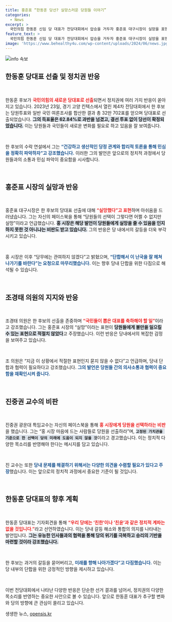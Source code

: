 ```yaml
---
title: 홍준표 “한동훈 당선? 실망스러운 당원들 이야기”
categories:
  - News
excerpt: >
  국민의힘 한동훈 신임 당 대표가 전당대회에서 압승을 거두자 홍준표 대구시장이 실망을 표명했다. 그는 향후 당무 불참을 선언하며, 당의 단합을 촉구했다. 한 대표는 변화와 화합을 강조하며 미래 지향적인 자세를 내세웠다. 클릭할 수밖에 없는 정치 격변의 현장을 놓치지 마세요!
feature_text: >
  국민의힘 한동훈 신임 당 대표가 전당대회에서 압승을 거두자 홍준표 대구시장이 실망을 표명했다. 그는 향후 당무 불참을 선언하며, 당의 단합을 촉구했다. 한 대표는 변화와 화합을 강조하며 미래 지향적인 자세를 내세웠다. 클릭할 수밖에 없는 정치 격변의 현장을 놓치지 마세요!
image: 'https://www.behealthy4u.com/wp-content/uploads/2024/06/news.jpg'
---
```


<p><img src="https://www.behealthy4u.com/wp-content/uploads/2024/06/news.jpg" alt="info 속보" /></p>

<h2 data-ke-size="size26">한동훈 당대표 선출 및 정치권 반응</h2>

<p data-ke-size="size16">&nbsp;</p>

<p>한동훈 후보가 <b><span style="color: #ee2323;">국민의힘의 새로운 당대표로 선출</span></b>되면서 정치권에 여러 가지 반응이 쏟아지고 있습니다. 2023년 23일, 경기 고양 킨텍스에서 열린 제4차 전당대회에서 한 후보는 당원투표와 일반 국민 여론조사를 합산한 결과 총 32만 702표를 얻으며 당대표로 선출되었습니다. <b><span style="background-color: #21538527;">그의 득표율은 62.84%로 과반을 넘겼고, 결선 투표 없이 당선이 확정되었습니다.</span></b> 이는 당원들과 국민들이 새로운 변화를 필요로 하고 있음을 잘 보여줍니다. </p>

<p data-ke-size="size16">&nbsp;</p>

<p>한 후보의 수락 연설에서 그는 <b><span style="color: #1a5490;">“건강하고 생산적인 당정 관계와 합리적 토론을 통해 민심을 정확히 파악하자”고 강조했습니다.</span></b> 이러한 그의 발언은 앞으로의 정치적 과정에서 당원들과의 소통과 민심 파악이 중요함을 시사합니다. </p>

<p data-ke-size="size16">&nbsp;</p>

<h2 data-ke-size="size26">홍준표 시장의 실망과 반응</h2>

<p data-ke-size="size16">&nbsp;</p>

<p>홍준표 대구시장은 한 후보의 당대표 선출에 대해 <b><span style="color: #ee2323;">“실망했다”고 표현</span></b>하며 아쉬움을 드러냈습니다. 그는 자신의 페이스북을 통해 “당원들의 선택이 그렇다면 어쩔 수 없지만 실망”이라고 언급했습니다. <b><span style="background-color: #21538527;">홍 시장은 해당 발언이 당원들에게 실망을 줄 수 있음을 인지하지 못한 것 아니냐는 비판도 받고 있습니다.</span></b> 그의 반응은 당 내에서의 갈등을 더욱 부각시키고 있습니다.</p>

<p data-ke-size="size16">&nbsp;</p>

<p>홍 시장은 이후 “당무에는 관여하지 않겠다”고 밝혔으며, <b><span style="color: #1a5490;">“단합해서 이 난국을 잘 헤쳐 나가기를 바란다”는 요청으로 마무리했습니다.</span></b> 이는 향후 당내 단합을 위한 다짐으로 해석될 수 있습니다.</p>

<p data-ke-size="size16">&nbsp;</p>

<h2 data-ke-size="size26">조경태 의원의 지지와 반응</h2>

<p data-ke-size="size16">&nbsp;</p>

<p>조경태 의원은 한 후보의 선출을 존중하며 <b><span style="color: #ee2323;">“국민들이 뽑은 대표를 축하해야 할 일”</span></b>이라고 강조했습니다. 그는 홍준표 시장의 “실망”이라는 표현이 <b><span style="background-color: #21538527;">당원들에게 불만을 일으킬 수 있는 표현으로 적절치 않았다</span></b>고 주장했습니다. 이런 반응은 당내에서의 복잡한 감정을 보여주고 있습니다.</p>

<p data-ke-size="size16">&nbsp;</p>

<p>조 의원은 “지금 이 상황에서 적절한 표현인지 묻지 않을 수 없다”고 언급하며, 당내 단합과 협력이 필요하다고 강조했습니다. <b><span style="color: #1a5490;">그의 발언은 당원들 간의 의사소통과 협력이 중요함을 재확인시켜 줍니다.</span></b></p>

<p data-ke-size="size16">&nbsp;</p>

<h2 data-ke-size="size26">진중권 교수의 비판</h2>

<p data-ke-size="size16">&nbsp;</p>

<p>진중권 광운대 특임교수는 자신의 페이스북을 통해 <b><span style="color: #ee2323;">홍 시장에게 당원을 선택하라는 비판</span></b>을 했습니다. 그는 “홍 시장 마음에 드는 사람들로 당원을 선출하라”며, <b><span style="background-color: #21538527;"><code>고정된 가치관을 기준으로 한 선택이 당의 미래에 도움이 되지 않을 것</code></span></b>이라고 경고했습니다. 이는 정치적 다양한 목소리를 반영해야 한다는 메시지를 담고 있습니다.</p>

<p data-ke-size="size16">&nbsp;</p>

<p>진 교수는 또한 <b><span style="color: #1a5490;">당내 문제를 해결하기 위해서는 다양한 의견을 수렴할 필요가 있다고 주장</span></b>했습니다. 이는 앞으로의 정치적 과정에서 중요한 기준이 될 것입니다.</p>

<p data-ke-size="size16">&nbsp;</p>

<h2 data-ke-size="size26">한동훈 당대표의 향후 계획</h2>

<p data-ke-size="size16">&nbsp;</p>

<p>한동훈 당대표는 기자회견을 통해 <b><span style="color: #ee2323;">“우리 당에는 ‘친한’이나 ‘친윤’과 같은 정치적 계파는 없을 것입니다.”</span></b>라고 선언하였습니다. 이는 당내 갈등 해소와 통합의 의지를 나타내는 발언입니다. <b><span style="background-color: #21538527;">그는 유능한 인사들과의 협력을 통해 당의 위기를 극복하고 승리의 기반을 마련할 것이라 강조했습니다.</span></b></p>

<p data-ke-size="size16">&nbsp;</p>

<p>한 후보는 과거의 갈등을 묻어버리고, <b><span style="color: #1a5490;">미래를 향해 나아가겠다”고 다짐했습니다.</span></b> 이는 당 내부의 단합을 위한 긍정적인 방향을 제시하고 있습니다.</p>

<p data-ke-size="size16">&nbsp;</p>

<p>이번 전당대회에서 나타난 다양한 반응은 단순한 선거 결과를 넘어서, 정치권의 다양한 목소리를 반영하는 중요한 사안으로 볼 수 있습니다. 앞으로 한동훈 대표가 추구할 변화와 당의 방향에 큰 관심이 쏠리고 있습니다.</p>
생생한 뉴스, <a href="https://opensis.kr" rel="dofollow">opensis.kr</a>



